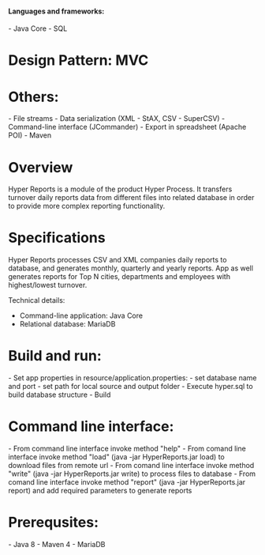 <h4> Languages and frameworks:</h4>
 - Java Core
 - SQL

<h1> Design Pattern: MVC</h1>

<h1> Others: </h1>
    - File streams
    - Data serialization (XML - StAX, CSV - SuperCSV)
    - Command-line interface (JCommander)
    - Export in spreadsheet (Apache POI)
    - Maven
<h1> Overview</h1>
Hyper Reports is a module of the product Hyper Process. It transfers turnover daily reports data from different files into related database in order to provide more complex reporting functionality.

<h1> Specifications</h1>
Hyper Reports processes CSV and XML companies daily reports to database, and generates monthly, quarterly and yearly reports. App as well generates reports for Top N cities, departments and employees with highest/lowest turnover.

Technical details:</h1>
- Command-line application: Java Core
- Relational database: MariaDB

<h1> Build and run: </h1>
- Set app properties in resource/application.properties:
    - set database name and port
    - set path for local source and output folder
- Execute hyper.sql to build database structure
- Build

<h1> Command line interface:</h1>
    - From command line interface invoke method "help"
    - From comand line interface invoke method "load" (java -jar HyperReports.jar load) to download files from remote url
    - From comand line interface invoke method "write" (java -jar HyperReports.jar write) to process files to database
    - From comand line interface invoke method "report" (java -jar HyperReports.jar report) and add required parameters to generate reports

<h1> Prerequsites:</h1>
    - Java 8
    - Maven 4
    - MariaDB